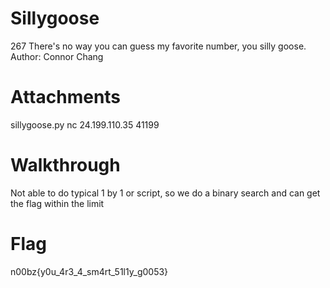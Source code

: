 # Sillygoose
267
There's no way you can guess my favorite number, you silly goose. Author: Connor Chang

# Attachments
sillygoose.py
nc 24.199.110.35 41199

# Walkthrough
Not able to do typical 1 by 1 or script, so we do a binary search and can get the flag within the limit

# Flag
n00bz{y0u_4r3_4_sm4rt_51l1y_g0053}